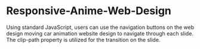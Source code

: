 # Responsive-Anime-Web-Design
Using standard JavaScript, users can use the navigation buttons on the web design moving car animation  website design to navigate through each slide. The clip-path property is utilized for the transition on the slide.

